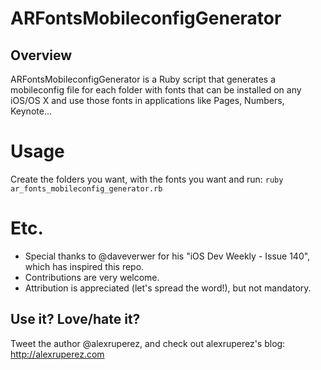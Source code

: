 
# ARFontsMobileconfigGenerator

## Overview

ARFontsMobileconfigGenerator is a Ruby script that generates a mobileconfig file for each folder with fonts that can be installed on any iOS/OS X and use those fonts in applications like Pages, Numbers, Keynote...

# Usage

Create the folders you want, with the fonts you want and run:
`ruby ar_fonts_mobileconfig_generator.rb`

# Etc.

* Special thanks to @daveverwer for his "iOS Dev Weekly - Issue 140", which has inspired this repo.
* Contributions are very welcome.
* Attribution is appreciated (let's spread the word!), but not mandatory.

## Use it? Love/hate it?

Tweet the author @alexruperez, and check out alexruperez's blog: http://alexruperez.com
